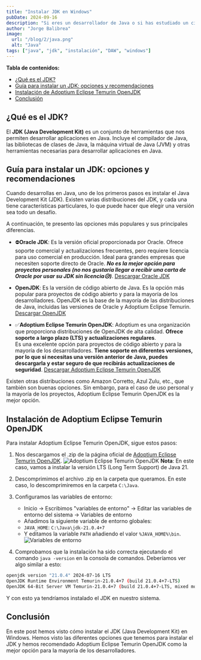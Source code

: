 ```yaml
---
title: "Instalar JDK en Windows"
pubDate: 2024-09-16
description: "Si eres un desarrollador de Java o si has estudiado un ciclo de Desarrollo de Aplicaciones Web (DAW) o Multiplataforma (DAM) y te has preguntado ¿Por qué instalamos el jdk de oracle? ¿Qué es el jdk? ¿Qué opciones tengo para instalar el jdk? En este post vamos a ver cómo instalar el JDK de Java en Windows y las diferentes opciones que tenemos."
author: "Jorge Balibrea"
image:
  url: "/blog/2/java.png"
  alt: "Java"
tags: ["java", "jdk", "instalación", "DAW", "windows"]
---
```


**Tabla de contenidos:**

- [¿Qué es el JDK?](#qué-es-el-jdk)
- [Guía para instalar un JDK: opciones y recomendaciones](#guía-para-instalar-un-jdk-opciones-y-recomendaciones)
- [Instalación de Adoptium Eclipse Temurin OpenJDK](#instalación-de-adoptium-eclipse-temurin-openjdk)
- [Conclusión](#conclusión)

## ¿Qué es el JDK?

El **JDK (Java Development Kit)** es un conjunto de herramientas que nos permiten desarrollar aplicaciones en Java. Incluye el compilador de Java, las bibliotecas de clases de Java, la máquina virtual de Java (JVM) y otras herramientas necesarias para desarrollar aplicaciones en Java.

## Guía para instalar un JDK: opciones y recomendaciones

Cuando desarrollas en Java, uno de los primeros pasos es instalar el Java Development Kit (JDK). Existen varias distribuciones del JDK, y cada una tiene características particulares, lo que puede hacer que elegir una versión sea todo un desafío.

A continuación, te presento las opciones más populares y sus principales diferencias.

- ⛔**Oracle JDK**: Es la versión oficial proporcionada por Oracle. Ofrece soporte comercial y actualizaciones frecuentes, pero requiere licencia para uso comercial en producción. Ideal para grandes empresas que necesiten soporte directo de Oracle. **_No es la mejor opción para proyectos personales (no nos gustaría llegar a recibir una carta de Oracle por usar su JDK sin licencia😥)_**. <a href="https://www.oracle.com/java/technologies/downloads/" target="_blank">Descargar Oracle JDK</a>

- **OpenJDK**: Es la versión de código abierto de Java. Es la opción más popular para proyectos de código abierto y para la mayoría de los desarrolladores. OpenJDK es la base de la mayoría de las distribuciones de Java, incluidas las versiones de Oracle y Adoptium Eclipse Temurin. <a href="https://openjdk.java.net/" target="_blank">Descargar OpenJDK</a>

- ✅**Adoptium Eclipse Temurin OpenJDK**: Adoptium es una organización que proporciona distribuciones de OpenJDK de alta calidad. **Ofrece soporte a largo plazo (LTS) y actualizaciones regulares**.  
  Es una excelente opción para proyectos de código abierto y para la mayoría de los desarrolladores. **Tiene soporte en diferentes versiones, por lo que si necesitas una versión anterior de Java, puedes descargarla y estar seguro de que recibirás actualizaciones de seguridad**. <a href="https://adoptium.net/" target="_blank">Descargar Adoptium Eclipse Temurin OpenJDK</a>

Existen otras distribuciones como Amazon Corretto, Azul Zulu, etc., que también son buenas opciones. Sin embargo, para el caso de uso personal y la mayoría de los proyectos, Adoptium Eclipse Temurin OpenJDK es la mejor opción.

## Instalación de Adoptium Eclipse Temurin OpenJDK

Para instalar Adoptium Eclipse Temurin OpenJDK, sigue estos pasos:

1. Nos descargamos el .zip de la página oficial de [Adoptium Eclipse Temurin OpenJDK](https://adoptium.net/).
   <img src="/blog/2/adoptium-1.png" alt="Adoptium Eclipse Temurin OpenJDK" class="zoomable-image"/>
   **Nota**: En este caso, vamos a instalar la versión LTS (Long Term Support) de Java 21.

2. Descomprimimos el archivo .zip en la carpeta que queramos. En este caso, lo descomprimiremos en la carpeta `C:\Java`.
3. Configuramos las variables de entorno:
   - Inicio -> Escribimos "variables de entorno" -> Editar las variables de entorno del sistema -> Variables de entorno
   - Añadimos la siguiente variable de entorno globales:
   - `JAVA_HOME`: `C:\Java\jdk-21.0.4+7`
   - Y editamos la variable `PATH` añadiendo el valor `%JAVA_HOME%\bin`.
     <img src="/blog/2/variables-entorno.png" alt="Variables de entorno" class="zoomable-image"/>
4. Comprobamos que la instalación ha sido correcta ejecutando el comando `java -version` en la consola de comandos. Deberíamos ver algo similar a esto:

```bash
openjdk version "21.0.4" 2024-07-16 LTS
OpenJDK Runtime Environment Temurin-21.0.4+7 (build 21.0.4+7-LTS)
OpenJDK 64-Bit Server VM Temurin-21.0.4+7 (build 21.0.4+7-LTS, mixed mode, sharing)
```

Y con esto ya tendríamos instalado el JDK en nuestro sistema.

## Conclusión

En este post hemos visto cómo instalar el JDK (Java Development Kit) en Windows. Hemos visto las diferentes opciones que tenemos para instalar el JDK y hemos recomendado Adoptium Eclipse Temurin OpenJDK como la mejor opción para la mayoría de los desarrolladores.
